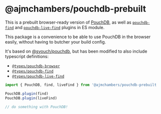 # @ajmchambers/pouchdb-prebuilt

This is a prebuilt browser-ready version of [PouchDB](https://www.npmjs.com/package/pouchdb-browser), as well as [`pouchdb-find`](https://www.npmjs.com/package/pouchdb-find) and [`pouchdb-live-find`](https://www.npmjs.com/package/pouchdb-live-find) plugins in ES module.

This package is a convenience to be able to use PouchDB in the browser easily, without having to butcher your build config.

It's based on [@svouch/pouchdb](https://github.com/rixo/svouch/tree/main/pouchdb), but has been modified to also include typescript definitions:

- [`@types/pouchdb-browser`](https://www.npmjs.com/package/@types/pouchdb-browser)
- [`@types/pouchdb-find`](https://www.npmjs.com/package/@types/pouchdb-find)
- [`@types/pouchdb-live-find`](https://www.npmjs.com/package/@types/pouchdb-live-find)

```js
import { PouchDB, find, liveFind } from '@ajmchambers/pouchdb-prebuilt'

PouchDB.plugin(find)
PouchDB.plugin(liveFind)

// do something with PouchDB!
```
